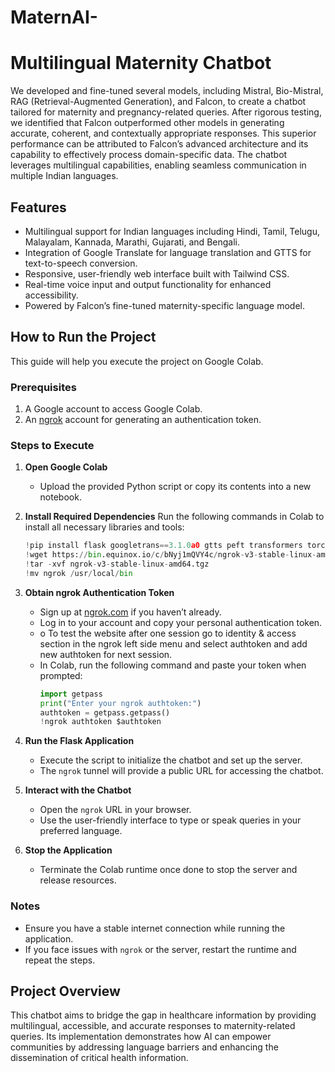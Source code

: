 # MaternAI-
 # Multilingual Maternity Chatbot

We developed and fine-tuned several models, including Mistral, Bio-Mistral, RAG (Retrieval-Augmented Generation), and Falcon, to create a chatbot tailored for maternity and pregnancy-related queries. After rigorous testing, we identified that Falcon outperformed other models in generating accurate, coherent, and contextually appropriate responses. This superior performance can be attributed to Falcon’s advanced architecture and its capability to effectively process domain-specific data. The chatbot leverages multilingual capabilities, enabling seamless communication in multiple Indian languages.

## Features
- Multilingual support for Indian languages including Hindi, Tamil, Telugu, Malayalam, Kannada, Marathi, Gujarati, and Bengali.
- Integration of Google Translate for language translation and GTTS for text-to-speech conversion.
- Responsive, user-friendly web interface built with Tailwind CSS.
- Real-time voice input and output functionality for enhanced accessibility.
- Powered by Falcon’s fine-tuned maternity-specific language model.

## How to Run the Project
This guide will help you execute the project on Google Colab.

### Prerequisites
1. A Google account to access Google Colab.
2. An [ngrok](https://ngrok.com/) account for generating an authentication token.

### Steps to Execute

1. **Open Google Colab**
   - Upload the provided Python script or copy its contents into a new notebook.

2. **Install Required Dependencies**
   Run the following commands in Colab to install all necessary libraries and tools:
   ```python
   !pip install flask googletrans==3.1.0a0 gtts peft transformers torch accelerate
   !wget https://bin.equinox.io/c/bNyj1mQVY4c/ngrok-v3-stable-linux-amd64.tgz
   !tar -xvf ngrok-v3-stable-linux-amd64.tgz
   !mv ngrok /usr/local/bin
   ```

3. **Obtain ngrok Authentication Token**
   - Sign up at [ngrok.com](https://ngrok.com/) if you haven’t already.
   - Log in to your account and copy your personal authentication token.
   - o	To test the website after one session go to identity & access section in the ngrok left side menu and select authtoken and add new authtoken for next session.
   - In Colab, run the following command and paste your token when prompted:
     ```python
     import getpass
     print("Enter your ngrok authtoken:")
     authtoken = getpass.getpass()
     !ngrok authtoken $authtoken
     ```

4. **Run the Flask Application**
   - Execute the script to initialize the chatbot and set up the server.
   - The `ngrok` tunnel will provide a public URL for accessing the chatbot.

5. **Interact with the Chatbot**
   - Open the `ngrok` URL in your browser.
   - Use the user-friendly interface to type or speak queries in your preferred language.

6. **Stop the Application**
   - Terminate the Colab runtime once done to stop the server and release resources.

### Notes
- Ensure you have a stable internet connection while running the application.
- If you face issues with `ngrok` or the server, restart the runtime and repeat the steps.

## Project Overview
This chatbot aims to bridge the gap in healthcare information by providing multilingual, accessible, and accurate responses to maternity-related queries. Its implementation demonstrates how AI can empower communities by addressing language barriers and enhancing the dissemination of critical health information.

